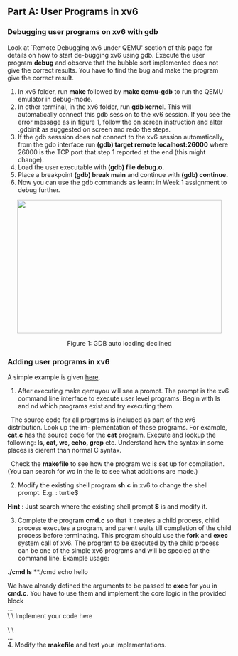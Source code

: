 ## Part A: User Programs in xv6

### Debugging user programs on xv6 with gdb
Look at `Remote Debugging xv6 under QEMU' section of this page for details on how to start de-bugging xv6 using gdb.
Execute the user program **debug** and observe that the bubble sort implemented does not give the correct results. You have to find the bug and make the program give the correct result.
1. In xv6 folder, run **make** followed by **make qemu-gdb** to run the QEMU emulator in debug-mode.
2. In other terminal, in the xv6 folder, run **gdb kernel**. This will automatically connect this gdb session to the xv6 session. If you see the error message as in figure 1, follow the on screen instruction and alter .gdbinit as suggested on screen and redo the steps.
3. If the gdb sesssion does not connect to the xv6 session automatically, from the gdb interface run **(gdb) target remote localhost:26000** where 26000 is the TCP port that step 1 reported at the end (this might change).
4. Load the user executable with **(gdb) file debug.o.**
5. Place a breakpoint **(gdb) break main** and continue with **(gdb) continue.**
6. Now you can use the gdb commands as learnt in Week 1 assignment to debug further.
<p align="center">
  <img width="460" height="300" src="https://user-images.githubusercontent.com/81876291/167428724-d25223ec-4685-47a4-8935-b676d4815167.png">
</p>
<p align="center">
  Figure 1: GDB auto loading declined
</p>
 
### Adding user programs in xv6
A simple example is given [here](https://www.geeksforgeeks.org/xv6-operating-system-add-a-user-program/).
1. After executing make qemuyou will see a prompt. The prompt is the xv6 command line interface to execute user level programs. Begin with ls and nd which programs exist and try executing them.

&nbsp;&nbsp;The source code for all programs is included as part of the xv6 distribution. Look up the im- plementation of these programs. For example, **cat.c** has the source code for the **cat** program. Execute and lookup the following: **ls, cat, wc, echo, grep** etc. Understand how the syntax in some places is dierent than normal C syntax.

&nbsp;&nbsp;Check the **makefile** to see how the program wc is set up for compilation. (You can search for wc in the le to see what additions are made.)

2. Modify the existing shell program **sh.c** in xv6 to change the shell prompt.
E.g. : turtle$

**Hint** : Just search where the existing shell prompt **$** is and modify it.

3. Complete the program **cmd.c** so that it creates a child process, child process executes a program, and parent waits till completion of the child process before terminating. This program should use the **fork** and **exec** system call of xv6. The program to be executed by the child process can be one of the simple xv6 programs and will be specied at the command line.
Example usage:

**./cmd ls**
**./cmd echo hello

We have already defined the arguments to be passed to **exec** for you in **cmd.c**. You have to use them and implement the core logic in the provided block<br />
...<br />
\\ \ Implement your code here<br />

\\ \\<br />
...<br />
4. Modify the **makefile** and test your implementations.
